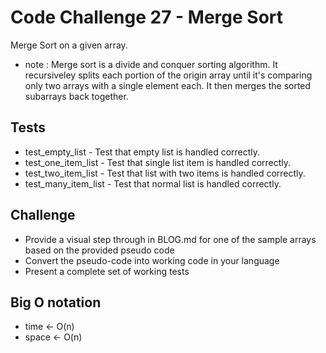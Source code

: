 # Code Challenge 27 - Merge Sort

Merge Sort on a given array.

- note : Merge sort is a divide and conquer sorting algorithm. It recursiveley splits each portion of the origin array until it's comparing only two arrays with a single element each. It then merges the sorted subarrays back together.

## Tests

- test_empty_list - Test that empty list is handled correctly.
- test_one_item_list - Test that single list item is handled correctly.
- test_two_item_list - Test that list with two items is handled correctly.
- test_many_item_list - Test that normal list is handled correctly.

## Challenge

- Provide a visual step through in BLOG.md for one of the sample arrays based on the provided pseudo code
- Convert the pseudo-code into working code in your language
- Present a complete set of working tests

## Big O notation

- time <- O(n)
- space <- O(n)
